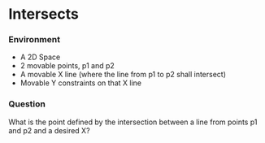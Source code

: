 # Intersects

### Environment
* A 2D Space
* 2 movable points, p1 and p2
* A movable X line (where the line from p1 to p2 shall intersect)
* Movable Y constraints on that X line

### Question
What is the point defined by the intersection between a line from points p1 and p2 and a desired X?
